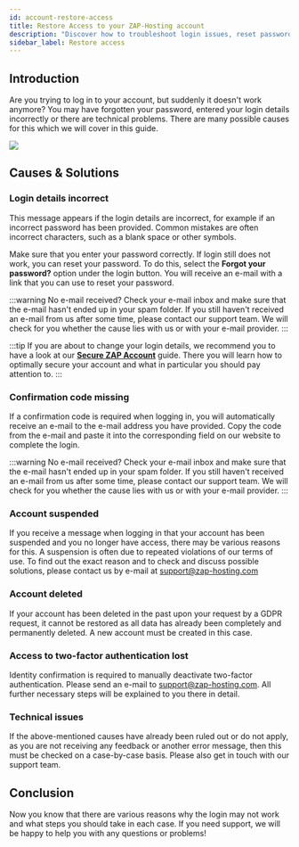 ```yaml
---
id: account-restore-access
title: Restore Access to your ZAP-Hosting account
description: "Discover how to troubleshoot login issues, reset passwords, and secure your account effectively → Learn more now"
sidebar_label: Restore access
---
```




## Introduction

Are you trying to log in to your account, but suddenly it doesn't work anymore? You may have forgotten your password, entered your login details incorrectly or there are technical problems. There are many possible causes for this which we will cover in this guide.

![](https://screensaver01.zap-hosting.com/index.php/s/HSxdStAXyMK95ps/preview)



## Causes & Solutions



### Login details incorrect

This message appears if the login details are incorrect, for example if an incorrect password has been provided. Common mistakes are often incorrect characters, such as a blank space or other symbols.

Make sure that you enter your password correctly. If login still does not work, you can reset your password. To do this, select the **Forgot your password?** option under the login button. You will receive an e-mail with a link that you can use to reset your password.

:::warning No e-mail received?
Check your e-mail inbox and make sure that the e-mail hasn't ended up in your spam folder. If you still haven't received an e-mail from us after some time, please contact our support team. We will check for you whether the cause lies with us or with your e-mail provider.
:::

:::tip
If you are about to change your login details, we recommend you to have a look at our **[Secure ZAP Account](account-security.md)** guide. There you will learn how to optimally secure your account and what in particular you should pay attention to.
:::



### Confirmation code missing

If a confirmation code is required when logging in, you will automatically receive an e-mail to the e-mail address you have provided. Copy the code from the e-mail and paste it into the corresponding field on our website to complete the login.

:::warning No e-mail received?
Check your e-mail inbox and make sure that the e-mail hasn't ended up in your spam folder. If you still haven't received an e-mail from us after some time, please contact our support team. We will check for you whether the cause lies with us or with your e-mail provider.
:::


### Account suspended
If you receive a message when logging in that your account has been suspended and you no longer have access, there may be various reasons for this. A suspension is often due to repeated violations of our terms of use. To find out the exact reason and to check and discuss possible solutions, please contact us by e-mail at [support@zap-hosting.com](mailto:support@zap-hosting.com)



### Account deleted

If your account has been deleted in the past upon your request by a GDPR request, it cannot be restored as all data has already been completely and permanently deleted. A new account must be created in this case.

### Access to two-factor authentication lost
Identity confirmation is required to manually deactivate two-factor authentication. Please send an e-mail to [support@zap-hosting.com](mailto:support@zap-hosting.com). All further necessary steps will be explained to you there in detail. 


### Technical issues
If the above-mentioned causes have already been ruled out or do not apply, as you are not receiving any feedback or another error message, then this must be checked on a case-by-case basis. Please also get in touch with our support team. 




## Conclusion

Now you know that there are various reasons why the login may not work and what steps you should take in each case. If you need support, we will be happy to help you with any questions or problems!





